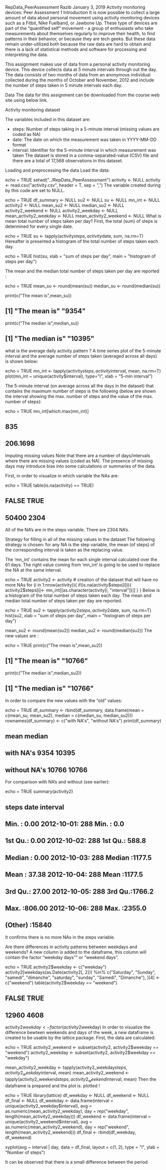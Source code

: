 RepData_PeerAssessment
Razib
January 3, 2019
Activity monitoring devices: Peer Assessment 1
Introduction
It is now possible to collect a large amount of data about personal movement using activity monitoring devices such as a Fitbit, Nike Fuelband, or Jawbone Up. These type of devices are part of the “quantified self” movement - a group of enthusiasts who take measurements about themselves regularly to improve their health, to find patterns in their behavior, or because they are tech geeks. But these data remain under-utilized both because the raw data are hard to obtain and there is a lack of statistical methods and software for processing and interpreting the data.

This assignment makes use of data from a personal activity monitoring device. This device collects data at 5 minute intervals through out the day. The data consists of two months of data from an anonymous individual collected during the months of October and November, 2012 and include the number of steps taken in 5 minute intervals each day.

Data
The data for this assignment can be downloaded from the course web site using below link.

Activity monitoring dataset

The variables included in this dataset are:

  * steps: Number of steps taking in a 5-minute interval (missing values are coded as NA)
  * date: The date on which the measurement was taken in YYYY-MM-DD format
  * interval: Identifier for the 5-minute interval in which measurement was taken
The dataset is stored in a comma-separated-value (CSV) file and there are a total of 17,568 observations in this dataset.

Loading and preprocessing the data
Load the data:

echo = TRUE
setwd("../RepData_PeerAssessment")
activity <- NULL
activity <- read.csv("activity.csv", header = T, sep = ",")
The variable created during by this code are set to NULL.

echo = TRUE
df_summary <- NULL
su2 <- NULL
su <- NULL
mn_int <- NULL
activity2 <- NULL
mean_su2 <- NULL
median_su2 <- NULL
activity2_weekend <- NULL
activity2_weekday <- NULL
mean_activity2_weekday <- NULL
mean_activity2_weekend <- NULL
What is mean total number of steps taken per day?
First, the total (sum) of steps is determined for every single date.

echo = TRUE
su <- tapply(activity$steps, activity$date, sum, na.rm=T)
Hereafter is presented a histogram of the total number of steps taken each day.

echo = TRUE
hist(su, xlab = "sum of steps per day", main = "histogram of steps per day")


The mean and the median total number of steps taken per day are reported :

echo = TRUE
mean_su <- round(mean(su))
median_su <- round(median(su))

print(c("The mean is",mean_su))
## [1] "The mean is" "9354"
print(c("The median is",median_su))
## [1] "The median is" "10395"
what is the average daily activity pattern ?
A time series plot of the 5-minute interval and the average number of steps taken (averaged across all days) is shown below:

echo = TRUE
mn_int <- tapply(activity$steps, activity$interval, mean, na.rm=T)
plot(mn_int ~ unique(activity$interval), type="l", xlab = "5-min interval")


The 5-minute interval (on average across all the days in the dataset) that contains the maximum number of steps is the following (below are shown the interval showing the max. number of steps and the value of the max. number of steps):

echo = TRUE
mn_int[which.max(mn_int)]
##      835 
## 206.1698
Imputing missing values
Note that there are a number of days/intervals where there are missing values (coded as NA). The presence of missing days may introduce bias into some calculations or summaries of the data.

First, in order to visualize in which variable the NAs are:

echo = TRUE
table(is.na(activity) == TRUE)
## 
## FALSE  TRUE 
## 50400  2304
All of the NA’s are in the steps variable. There are 2304 NA’s.

Strategy for filling in all of the missing values in the dataset
The following strategy is chosen: for any NA is the step variable, the mean (of steps) of the corresponding interval is taken as the replacing value.

The ‘mn_int’ contains the mean for each single interval calculated over the 61 days. The right value coming from ‘mn_int’ is going to be used to replace the NA at the same interval.

echo = TRUE
activity2 <- activity  # creation of the dataset that will have no more NAs
for (i in 1:nrow(activity)){
    if(is.na(activity$steps[i])){
        activity2$steps[i]<- mn_int[[as.character(activity[i, "interval"])]]
    }
}
Below is a histogram of the total number of steps taken each day. The mean and median total number of steps taken per day are reported.

echo = TRUE
su2 <- tapply(activity2$steps, activity2$date, sum, na.rm=T)
hist(su2, xlab = "sum of steps per day", main = "histogram of steps per day")


mean_su2 <- round(mean(su2))
median_su2 <- round(median(su2))
The new values are :

echo = TRUE
print(c("The mean is",mean_su2))
## [1] "The mean is" "10766"
print(c("The median is",median_su2))
## [1] "The median is" "10766"
In order to compare the new values with the “old” values:

echo = TRUE
df_summary <- rbind(df_summary, data.frame(mean = c(mean_su, mean_su2), median = c(median_su, median_su2)))
rownames(df_summary) <- c("with NA's", "without NA's")
print(df_summary)
##               mean median
## with NA's     9354  10395
## without NA's 10766  10766
For comparison with NA’s and without (see earlier):

echo = TRUE
summary(activity2)
##      steps                date          interval     
##  Min.   :  0.00   2012-10-01:  288   Min.   :   0.0  
##  1st Qu.:  0.00   2012-10-02:  288   1st Qu.: 588.8  
##  Median :  0.00   2012-10-03:  288   Median :1177.5  
##  Mean   : 37.38   2012-10-04:  288   Mean   :1177.5  
##  3rd Qu.: 27.00   2012-10-05:  288   3rd Qu.:1766.2  
##  Max.   :806.00   2012-10-06:  288   Max.   :2355.0  
##                   (Other)   :15840
It confirms there is no more NAs in the steps variable.

Are there differences in activity patterns between weekdays and weekends?
A new column is added to the dataframe, this column will contain the factor “weekday days”" or “weekend days”.

echo = TRUE
activity2$weekday <- c("weekday")
activity2[weekdays(as.Date(activity2[, 2])) %in% c("Saturday", "Sunday", "samedi", "dimanche", "saturday", "sunday", "Samedi", "Dimanche"), ][4] <- c("weekend")
table(activity2$weekday == "weekend")
## 
## FALSE  TRUE 
## 12960  4608
activity2$weekday <- factor(activity2$weekday)
In order to visualize the difference bewteen weekends and days of the week, a new dataframe is created to be usable by the lattice package. First, the data are calculated:

echo = TRUE
activity2_weekend <- subset(activity2, activity2$weekday == "weekend")
activity2_weekday <- subset(activity2, activity2$weekday == "weekday")

mean_activity2_weekday <- tapply(activity2_weekday$steps, activity2_weekday$interval, mean)
mean_activity2_weekend <- tapply(activity2_weekend$steps, activity2_weekend$interval, mean)
Then the dataframe is prepared and the plot is. plotted !

echo = TRUE
library(lattice)
df_weekday <- NULL
df_weekend <- NULL
df_final <- NULL
df_weekday <- data.frame(interval = unique(activity2_weekday$interval), avg = as.numeric(mean_activity2_weekday), day = rep("weekday", length(mean_activity2_weekday)))
df_weekend <- data.frame(interval = unique(activity2_weekend$interval), avg = as.numeric(mean_activity2_weekend), day = rep("weekend", length(mean_activity2_weekend)))
df_final <- rbind(df_weekday, df_weekend)

xyplot(avg ~ interval | day, data = df_final, layout = c(1, 2), 
       type = "l", ylab = "Number of steps")


It can be observed that there is a small difference between the period.